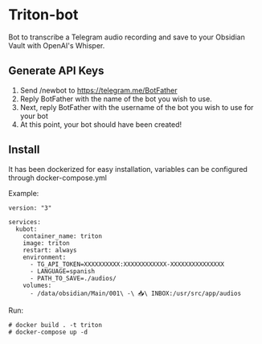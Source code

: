 # Triton-bot


Bot to transcribe a Telegram audio recording and save to your Obsidian Vault with OpenAI's Whisper.
  

## Generate API Keys

1. Send /newbot to https://telegram.me/BotFather
2. Reply BotFather with the name of the bot you wish to use.
3. Next, reply BotFather with the username of the bot you wish to use for your bot
4. At this point, your bot should have been created!
  

## Install

It has been dockerized for easy installation, variables can be configured through docker-compose.yml

Example:
```
version: "3"

services:
  kubot:
    container_name: triton
    image: triton
    restart: always
    environment:
      - TG_API_TOKEN=XXXXXXXXXX:XXXXXXXXXXXX-XXXXXXXXXXXXXXX
      - LANGUAGE=spanish
      - PATH_TO_SAVE=./audios/
    volumes:
      - /data/obsidian/Main/001\ -\ 📥\ INBOX:/usr/src/app/audios

```

Run:
```
# docker build . -t triton
# docker-compose up -d
```